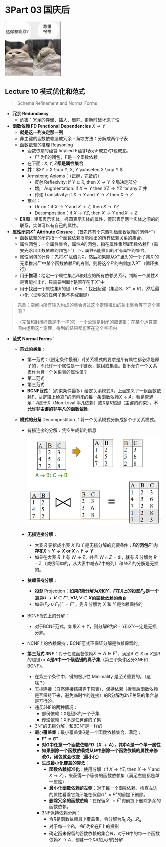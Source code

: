 # 3Part 03 国庆后

<img src="image/我还能说什么.png" style="zoom:25%;" />

## Lecture 10 模式优化和范式

> Schema Refinement and Normal Forms

* **冗余 Redundancy**
  * 危害：冗余的存储、插入、删除、更新时破坏原子性
* **函数依赖 FD Functional Dependencies** $X \to Y$ 
  * **就是这一列决定那一列**
  * 非主键的函数依赖造成冗余 - 解决方法：分解成两个子表
  * 函数依赖的推理 Reasoning
    * 函数依赖的蕴含 Implied F蕴含f表示F成立时f也成立。
      * $F^+$ 为F的闭包，F是一个函数依赖
    * 在下面：$X,Y,Z$**都是属性集合**
    * **并**：$XY = X \cup Y, X, Y \subseteq X \cup Y $ 
    * Armstrong Axioms：（正确，完备的）
      * 反射 Reflexivity: if $Y \subseteq X$, then $X \to Y$ 全局决定部分
      * 增广 Augmentation: if $X \to Y$ then $XZ \to YZ$ for any $Z$ **并**
      * 传递 Transitivity: if $X \to Y$ and $Y \to Z$ then $X \to Z$
    * 推论：
      * Union：if $X \to Y$ and $X \to Z$, then $X \to YZ$
      * Decomposition：if $X \to YZ$, then $X \to Y$ and $X \to Z$
  * **ER图**：矩形表示实体，椭圆表示实体的属性，菱形表示两个实体之间的的联系，实体可以有自己的属性。
* **属性闭包$X^+$ Attribute Closure**：（首先还有个东西叫做函数依赖的闭包$F^+$）
  * 函数依赖的闭包指一个函数依赖所能推出的所有依赖关系的集合。
  * 属性闭包：一个属性集合，属性$A$的闭包，指在属性集$R$和函数依赖$F$（需要先求出函数依赖的闭包$F^+$）下，属性$A$能推出的所有属性的集合。
  * 属性闭包的计算：先将$X^+$赋值为$X$，然后如果能从$X^+$里头的一个子集$X’$的元素推出$F^+$中某个函数依赖$F'$的右侧，则将这个$F’$的右侧加入$X^+$（循环执行）
  * 用于**推理**：给定一个属性集合$R$和对应的所有依赖关系$F$，判断一个属性$X$是否能推出$Y$，只需要判断$Y$是否存在于$X^+$中
  * 用于找出一个属性集R的键（Key）：找出超键（集合S，$S^+ = R$），然后最小化（证明S的任何子集不构成超键）

> 完备：空间内所有输入构成的集合通过这个定理推出的输出集合等于这个空间？
>
> （完备和封闭好像是不一样的） 一个公理是封闭的应该指：在某个运算空间内运用这个定理，得到的结果都能落在这个空间内

* **范式 Normal Forms**：

  * **范式的类型**：
    
    * 第一范式：（限定条件最弱）对关系模式的要求是所有属性都必须是原子的，不允许一个属性是一个链表，数组或集合。指不允许一个关系表作为另一个关系表的属性值？
    * 第二范式
    * 第三范式
    * **BCNF范式**：（约束条件最多）给定关系模式R，上面定义了一组函数依赖F，从逻辑上检查F的闭包里的每一条函数依赖$X \to A$，看是否满足：$A$属于$X$（Non-trival 平凡依赖）或$X$是$R$超键（主键的约束），**不允许非主键的非平凡的函数依赖**。
    
  * **模式的分解** Decompostition ：将一个关系模式分解成多个子关系模式。

    * 有损连接的分解：凭空生成新的信息

      ![image-20211013113425300](image/有损分解的例子.png)

    * **无损连接分解**：

      * 大表 $R$ 要拆成小表 $X$ 和 $Y$ 是无损分解的充要条件：**$F$的闭包$F^+$内存在$X \cap Y \to X$ or $X \cap Y \to Y$**
      * 如果在大表 $R$ 上有 $W \to Z$，并且 $W \cap Z = \Phi$，就有 $R$ 分解为 $R - Z$ （减很简单的，从大表中减去Z中的列）和 $WZ$ 的分解是无损的。

    * **依赖保持分解**：

      * **投影** Projection：**如果$R$能分解为$X$和$Y$，$F$在$X$上的投影$F_X$是一个满足$U \to V \in F^+, \forall U,V \in X$的函数依赖的集合**
      * 如果$(F_X \cup F_Y)^+ = F^+$，则 $R$ 分解为 $X$ 和 $Y$ 是依赖保持的

    * BCNF范式上的分解：

      * 对于BCNF范式，如果$X \to Y$，则分解$R$为$R - Y$和$XY$一定是无损分解。

    * NCNF上的依赖保持：BCNF范式不保证分解是依赖保留的。

    * **第三范式 3NF**：对于任意函数依赖$X \to A \in F^+$，满足$A \in X$ or $X$是$R$的超键 or **$A$是$R$中一个候选键的真子集**（第三个条件区分3NF和BCNF）。

      * 在第三个条件中，键的极小性 Minimality 是至关重要的。（这啥？）
      * 无损连接（自然连接结果等于原表）、保持依赖（拆表后函数依赖是否保持下来，避免临时性的连接）的R分解为3NF关系的集合总是可行的。
      * 违反3NF的两种情况：
        * 部份依赖：X是键K的一个子集
        * 传递依赖：X不是任何键的子集
      * 3NF的无损分解：和BCNF是一样的
      * **最小覆盖集**：最小覆盖集$G$是一个函数依赖集合，满足：
        * **$F^+ = G^+$**
        * **对$G$中任意一个函数依赖$FD$（$X \to A$），其中$A$是一个单一属性**
        * **如果删除一个函数依赖或从$G$中删除一个函数依赖的属性来修改$G$，闭包就会改变（最小化）**
        * **生成最小化覆盖的算法**：
          * **函数依赖标准化**：使用分解（if $X \to YZ$, then $X \to Y$ and $X \to Z$），来获得一个等价的函数依赖集（满足右侧都是单一属性）
          * **最小化函数依赖的左侧**：对于每一个函数依赖，检查左边的属性看看它能不能在保留$G^+ = F^+$的前提下删除。
          * **删除冗余的函数依赖**：在保留$G^+ = F^+$的前提下删除多余的函数依赖。
        * 3NF保持依赖分解：
          * 令$R$是函数依赖最小覆盖集，令分解为$R_1,R_2...R_n$
          * 对于每一个$R_i$，令$F_i$为$R_i$在$F$上的投影
          * 确定函未保留的函数依赖的集合$N$，对于N中的每一个函数依赖$X \to A$，创建一个$XA$加入$R$的分解


